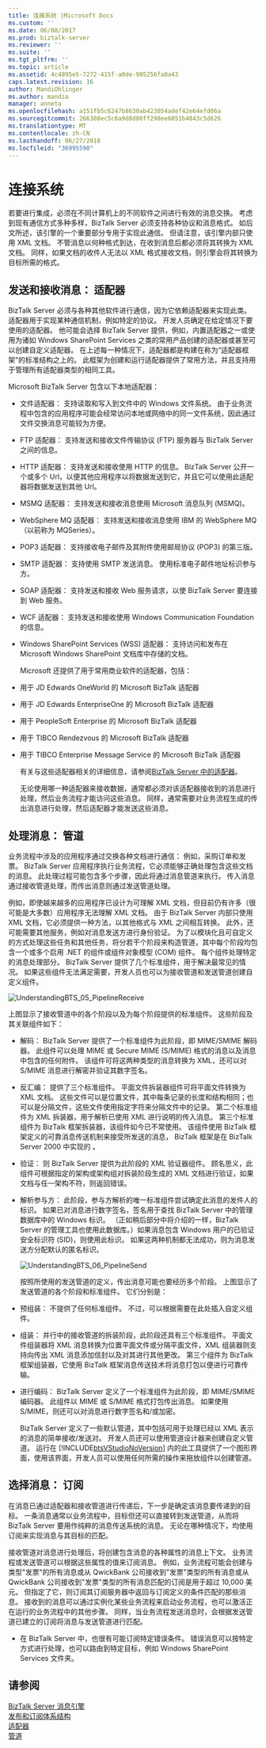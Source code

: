 ```yaml
---
title: 连接系统 |Microsoft Docs
ms.custom: ''
ms.date: 06/08/2017
ms.prod: biztalk-server
ms.reviewer: ''
ms.suite: ''
ms.tgt_pltfrm: ''
ms.topic: article
ms.assetid: 4c4895e5-7272-415f-a0de-905256fa0a43
caps.latest.revision: 16
author: MandiOhlinger
ms.author: mandia
manager: anneta
ms.openlocfilehash: a151fb5c6247b8630ab423054adef42e64efd06a
ms.sourcegitcommit: 266308ec5c6a9d8d80ff298ee6051b4843c5d626
ms.translationtype: MT
ms.contentlocale: zh-CN
ms.lasthandoff: 06/27/2018
ms.locfileid: "36995590"
---
```

# <a name="connecting-systems"></a>连接系统
若要进行集成，必须在不同计算机上的不同软件之间进行有效的消息交换。 考虑到现有通信方式多种多样，BizTalk Server 必须支持各种协议和消息格式。 如后文所述，该引擎的一个重要部分专用于实现此通信。 但请注意，该引擎内部只使用 XML 文档。 不管消息以何种格式到达，在收到消息后都必须将其转换为 XML 文档。 同样，如果文档的收件人无法以 XML 格式接收文档，则引擎会将其转换为目标所需的格式。  
  
## <a name="sending-and-receiving-messages-adapters"></a>发送和接收消息： 适配器  
 BizTalk Server 必须与各种其他软件进行通信，因为它依赖适配器来实现此类。 适配器用于实现某种通信机制，例如特定的协议。 开发人员确定在给定情况下要使用的适配器。 他可能会选择 BizTalk Server 提供，例如，内置适配器之一或使用为诸如 Windows SharePoint Services 之类的常用产品创建的适配器或甚至可以创建自定义适配器。 在上述每一种情况下，适配器都是构建在称为“适配器框架”的标准结构之上的。 此框架为创建和运行适配器提供了常用方法，并且支持用于管理所有适配器类型的相同工具。  
  
 Microsoft BizTalk Server 包含以下本地适配器：  
  
- 文件适配器： 支持读取和写入到文件中的 Windows 文件系统。 由于业务流程中包含的应用程序可能会经常访问本地或网络中的同一文件系统，因此通过文件交换消息可能较为方便。  
  
- FTP 适配器： 支持发送和接收文件传输协议 (FTP) 服务器与 BizTalk Server 之间的信息。  
  
- HTTP 适配器： 支持发送和接收使用 HTTP 的信息。 BizTalk Server 公开一个或多个 Url，以便其他应用程序以将数据发送到它，并且它可以使用此适配器将数据发送到其他 Url。  
  
- MSMQ 适配器： 支持发送和接收消息使用 Microsoft 消息队列 (MSMQ)。  
  
- WebSphere MQ 适配器： 支持发送和接收消息使用 IBM 的 WebSphere MQ （以前称为 MQSeries）。  
  
- POP3 适配器： 支持接收电子邮件及其附件使用邮局协议 (POP3) 的第三版。  
  
- SMTP 适配器： 支持使用 SMTP 发送消息。 使用标准电子邮件地址标识参与方。  
  
- SOAP 适配器： 支持发送和接收 Web 服务请求，以使 BizTalk Server 要连接到 Web 服务。  
  
- WCF 适配器： 支持发送和接收使用 Windows Communication Foundation 的信息。  
  
- Windows SharePoint Services (WSS) 适配器： 支持访问和发布在 Microsoft Windows SharePoint 文档库中存储的文档。  
  
  Microsoft 还提供了用于常用商业软件的适配器，包括：  
  
- 用于 JD Edwards OneWorld 的 Microsoft BizTalk 适配器  
  
- 用于 JD Edwards EnterpriseOne 的 Microsoft BizTalk 适配器  
  
- 用于 PeopleSoft Enterprise 的 Microsoft BizTalk 适配器  
  
- 用于 TIBCO Rendezvous 的 Microsoft BizTalk 适配器  
  
- 用于 TIBCO Enterprise Message Service 的 Microsoft BizTalk 适配器  
  
  有关与这些适配器相关的详细信息，请参阅[BizTalk Server 中的适配器](../core/adapters-in-biztalk-server.md)。  
  
  无论使用哪一种适配器来接收数据，通常都必须对该适配器接收到的消息进行处理，然后业务流程才能访问这些消息。 同样，通常需要对业务流程生成的传出消息进行处理，然后适配器才能发送这些消息。  
  
## <a name="processing-messages-pipelines"></a>处理消息： 管道  
 业务流程中涉及的应用程序通过交换各种文档进行通信： 例如，采购订单和发票。 BizTalk Server 应用程序执行业务流程，它必须能够正确处理包含这些文档的消息。 此处理过程可能包含多个步骤，因此将通过消息管道来执行。 传入消息通过接收管道处理，而传出消息则通过发送管道处理。  
  
 例如，即使越来越多的应用程序已设计为可理解 XML 文档，但目前仍有许多（很可能是大多数）应用程序无法理解 XML 文档。 由于 BizTalk Server 内部只使用 XML 文档，它必须提供一种方法，以其他格式与 XML 之间相互转换。 此外，还可能需要其他服务，例如对消息发送方进行身份验证。 为了以模块化且可自定义的方式处理这些任务和其他任务，将分若干个阶段来构造管道，其中每个阶段均包含一个或多个启用 .NET 的组件或组件对象模型 (COM) 组件。 每个组件处理特定的消息处理部分。 BizTalk Server 提供了几个标准组件，用于解决最常见的情况。 如果这些组件无法满足需要，开发人员也可以为接收管道和发送管道创建自定义组件。  
  
 ![](../core/media/understandingbts-05-pipelinereceive.gif "UnderstandingBTS_05_PipelineReceive")  
  
 上图显示了接收管道中的各个阶段以及为每个阶段提供的标准组件。 这些阶段及其关联组件如下：  
  
- 解码： BizTalk Server 提供了一个标准组件为此阶段，即 MIME/SMIME 解码器。 此组件可以处理 MIME 或 Secure MIME (S/MIME) 格式的消息以及消息中包含的任何附件。 该组件可将这两种类型的消息转换为 XML，还可以对 S/MIME 消息进行解密并验证其数字签名。  
  
- 反汇编： 提供了三个标准组件。 平面文件拆装器组件可将平面文件转换为 XML 文档。 这些文件可以是位置文件，其中每条记录的长度和结构相同；也可以是分隔文件，这些文件使用指定字符来分隔文件中的记录。 第二个标准组件为 XML 拆装器，用于解析已使用 XML 进行说明的传入消息。 第三个标准组件为 BizTalk 框架拆装器，该组件如今已不常使用。 该组件使用 BizTalk 框架定义的可靠消息传送机制来接受所发送的消息， BizTalk 框架是在 BizTalk Server 2000 中实现的 。  
  
- 验证： 则 BizTalk Server 提供为此阶段的 XML 验证器组件。 顾名思义，此组件可根据指定的架构或架构组对拆装阶段生成的 XML 文档进行验证，如果文档与任一架构不符，则返回错误。  
  
- 解析参与方： 此阶段，参与方解析的唯一标准组件尝试确定此消息的发件人的标识。 如果已对消息进行数字签名，签名用于查找 BizTalk Server 中的管理数据库中的 Windows 标识。 （正如稍后部分中将介绍的一样，BizTalk Server 的管理工具也使用此数据库。）如果消息包含 Windows 用户的已验证安全标识符 (SID)，则使用此标识。 如果这两种机制都无法成功，则为消息发送方分配默认的匿名标识。  
  
  ![](../core/media/understandingbts-06-pipelinesend.gif "UnderstandingBTS_06_PipelineSend")  
  
  按照所使用的发送管道的定义，传出消息可能也要经历多个阶段。 上图显示了发送管道的各个阶段和标准组件。 它们分别是：  
  
- 预组装： 不提供了任何标准组件。 不过，可以根据需要在此处插入自定义组件。  
  
- 组装： 并行中的接收管道的拆装阶段，此阶段还具有三个标准组件。 平面文件组装器将 XML 消息转换为位置平面文件或分隔平面文件，XML 组装器则支持向传出 XML 消息添加信封以及对其进行其他更改。 第三个组件为 BizTalk 框架组装器，它使用 BizTalk 框架消息传送技术将消息打包以便进行可靠传输。  
  
- 进行编码： BizTalk Server 定义了一个标准组件为此阶段，即 MIME/SMIME 编码器。 此组件以 MIME 或 S/MIME 格式打包传出消息。 如果使用 S/MIME，则还可以对消息进行数字签名和/或加密。  
  
  BizTalk Server 定义了一些默认管道，其中包括可用于处理已经以 XML 表示的消息的简单接收/发送对。 开发人员还可以使用管道设计器来创建自定义管道。 运行在 [!INCLUDE[btsVStudioNoVersion](../includes/btsvstudionoversion-md.md)] 内的此工具提供了一个图形界面，使用该界面，开发人员可以使用任何所需的操作来拖放组件以创建管道。  
  
## <a name="choosing-messages-subscriptions"></a>选择消息： 订阅  
 在消息已通过适配器和接收管道进行传递后，下一步是确定该消息要传递到的目标。 一条消息通常以业务流程中，目标但还可以直接转到发送管道，从而将 BizTalk Server 要用作纯粹的消息传送系统的消息。 无论在哪种情况下，均使用订阅来实现消息与其目标的匹配。  
  
 接收管道对消息进行处理后，将创建包含消息的各种属性的消息上下文。 业务流程或发送管道可以根据这些属性的值来订阅消息。 例如，业务流程可能会创建与类型"发票"的所有消息或从 QwickBank 公司接收到"发票"类型的所有消息或从 QwickBank 公司接收到"发票"类型的所有消息匹配的订阅是用于超过 10,000 美元。 但指定了它，则订阅其订阅服务器中返回与订阅定义的条件匹配的那些消息。 接收到的消息可以通过实例化某些业务流程来启动业务流程，也可以激活正在运行的业务流程中的其他步骤。 同样，当业务流程发送消息时，会根据发送管道已建立的订阅将消息与发送管道进行匹配。  
  
-   在 BizTalk Server 中，也很有可能订阅特定错误条件。 错误消息可以按特定方式进行处理，也可以路由到特定目标，例如 Windows SharePoint Services 文件夹。  
  
## <a name="see-also"></a>请参阅  
 [BizTalk Server 消息引擎](../core/the-biztalk-server-messaging-engine.md)   
 [发布和订阅体系结构](../core/publish-and-subscribe-architecture.md)   
 [适配器](../core/adapters.md)   
 [管道](../core/pipelines.md)